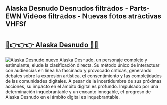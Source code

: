 ## Alaska Desnudo D𝚎sn𝚞dos filtr𝚊dos - Parts-EWN Vid𝚎os filtr𝚊dos - N𝚞evas f𝚘tos atr𝚊ctivas VHFSf

# <h2><a href="http://mbaa8d.tromn.icu/?c=Alaska+Desnudo">🔗👉👉👉 Alaska Desnudo 🔗🔗</a></h2>

[![Alaska Desnudo nuevo](https://i.imgur.com/pEAQMta.gif)](http://mbaa8d.tromn.icu/?c=Alaska+Desnudo)
Alaska Desnudo, un personaje complejo y estimulante, elude la clasificación directa. Su método único de interactuar con audiencias en línea ha fascinado y provocado críticas, generando debates sobre la expresión artística, el consentimiento y las complejidades de las comunidades digitales. A pesar de la incertidumbre de sus próximas acciones, su impacto en el ámbito digital es profundo. Impulsado por una determinación inquebrantable y un encanto innegable, el progreso de Alaska Desnudo en el ámbito digital es inquebrantable.
